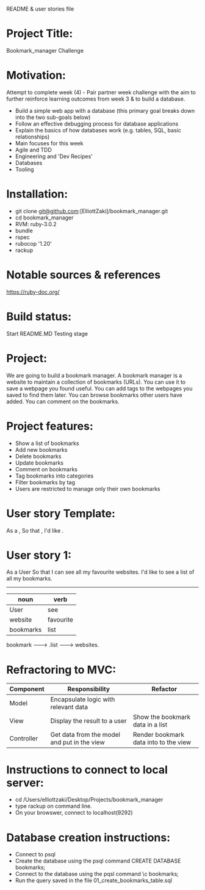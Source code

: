 README & user stories file

# Project Title:
Bookmark_manager Challenge

# Motivation: 
Attempt to complete week (4) - Pair partner week challenge with the aim to further  reinforce learning outcomes from week 3 & to build a database. 
- Build a simple web app with a database (this primary goal breaks down into the two sub-goals below)
- Follow an effective debugging process for database applications
- Explain the basics of how databases work (e.g. tables, SQL, basic relationships)
- Main focuses for this week
- Agile and TDD
- Engineering and 'Dev Recipes'
- Databases
- Tooling

# Installation:
- git clone git@github.com:[ElliottZaki]/bookmark_manager.git
- cd bookmark_manager
- RVM: ruby-3.0.2
- bundle
- rspec 
- rubocop '1.20'
- rackup

# Notable sources & references
https://ruby-doc.org/

# Build status:
Start
README.MD
Testing stage

# Project:
We are going to build a bookmark manager. A bookmark manager is a website to maintain a collection of bookmarks (URLs). You can use it to save a webpage you found useful. You can add tags to the webpages you saved to find them later. You can browse bookmarks other users have added. You can comment on the bookmarks.

# Project features:
- Show a list of bookmarks
- Add new bookmarks
- Delete bookmarks
- Update bookmarks
- Comment on bookmarks
- Tag bookmarks into categories
- Filter bookmarks by tag
- Users are restricted to manage only their own bookmarks


# User story Template:
As a <Stakeholder>,
So that <Motivation>,
I'd like <Task>.

# User story 1:
As a User
So that I can see all my favourite websites.
I'd like to see a list of all my bookmarks.
____________________
noun     |   verb
---------|----------
User     | see
website  | favourite 
bookmarks| list 

bookmark ---> .list ---> websites.


# Refractoring to MVC:
| Component   | Responsibility                              | Refactor                        |
|------------ |---------------------------------------------|---------------------------------|
| Model       | Encapsulate logic with relevant data        |                                 |
| View        | Display the result to a user                | Show the bookmark data in a list|
| Controller  | Get data from the model and put in the view | Render bookmark data into to the view

# Instructions to connect to local server:
- cd /Users/elliottzaki/Desktop/Projects/bookmark_manager
- type rackup on command line.
- On your browswer, connect to localhost(9292)

# Database creation instructions: 
- Connect to psql
- Create the database using the psql command CREATE DATABASE bookmarks;
- Connect to the database using the pqsl command \c bookmarks;
- Run the query saved in the file 01_create_bookmarks_table.sql